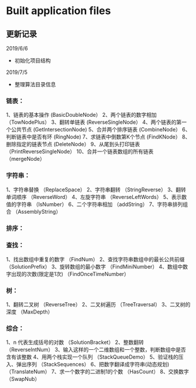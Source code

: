 # Built application files

## 更新记录

2019/6/6
* 初始化项目结构

2019/7/5
* 整理算法目录信息

### 链表：
1、链表的基本操作                                            (BasicDoubleNode）
2、两个链表的数字相加                                        （TowNodePlus）
3、翻转单链表                                                (ReverseSingleNode）
4、两个链表的第一个公共节点                                    (GetIntersectionNode)
5、合并两个排序链表                                           (CombineNode）
6、判断链表中是否有环                                         (RingNode)
7、求链表中倒数第K个节点                                      (FindKNode）
8、删除指定的链表节点                                         (DeleteNode）
9、从尾到头打印链表                                          （PrintReverseSingleNode）
10、合并一个链表数组的所有链表                                 （mergeNode）


### 字符串：
1、字符串替换                                               （ReplaceSpace）
2、字符串翻转                                               （StringReverse）
3、翻转单词顺序                                             （ReverseWord）
4、左旋字符串                                               （ReverseLeftWords）
5、表示数值的字符串                                          （IsNumber）
6、二个字符串相加                                            （addString）
7、字符串排列组合                                            （AssemblyString）

### 排序：

### 查找：
1、找出数组中重复的数字                                       （FindNum）
2、查找字符串数组中的最长公共前缀                               （SolutionPrefix）
3、旋转数组的最小数字                                         （FindMiniNumber）
4、数组中数字出现的次数(限定是1次)                              （FindOnceTimeNumber）

### 树：
1、翻转二叉树                                               （ReverseTree）
2、二叉树遍历                                               （TreeTraversal）
3、二叉树的深度                                             （MaxDepth）

### 综合：
1、n 代表生成括号的对数                                       （SolutionBracket）
2、整数翻转                                                  （ReverseIntNum）
3、输入这样的一个二维数组和一个整数，判断数组中是否含有该整数
4、用两个栈实现一个队列                                        （StackQueueDemo）
5、验证栈的压入、弹出序列                                      （StackSequences）
6、把数字翻译成字符串(动态规划)                                 （TranslateNum）
7、求一个数字的二进制1的个数                                    （HasCount）
8、交换数字                                                  （SwapNub）
